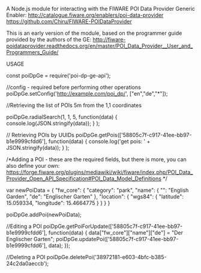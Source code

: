 A Node.js module for interacting with the FIWARE POI Data Provider Generic Enabler:
http://catalogue.fiware.org/enablers/poi-data-provider
https://github.com/Chiru/FIWARE-POIDataProvider

This is an early version of the module, based on the programmer guide provided by the authors of the GE:
http://fiware-poidataprovider.readthedocs.org/en/master/POI_Data_Provider__User_and_Programmers_Guide/



USAGE



const poiDpGe = require('poi-dp-ge-api');

//config - required before performing other operations
poiDpGe.setConfig('http://example.com/poi_dp/', ["en","de","*"]);


//Retrieving the list of POIs 5m from the 1,1 coordinates

poiDpGe.radialSearch(1, 1, 5, function(data) {
        console.log(JSON.stringify(data));
    }
);

// Retrieving POIs by UUIDs
poiDpGe.getPois(['58805c7f-c917-41ee-bb97-b1e9999cfdd6'], function(data) {
        console.log('get pois: ' + JSON.stringify(data));
    }
);

/*Adding a POI - these are the required fields, but there is more, you can also define your own:
https://forge.fiware.org/plugins/mediawiki/wiki/fiware/index.php/POI_Data_Provider_Open_API_Specification#POI_Data_Model_Definitions
*/

var newPoiData = {
  "fw_core": {
	"category": "park",
	"name": {
	  "": "English Garden",
	  "de": "Englischer Garten"
	},
	"location": {
	  "wgs84": { 
		"latitude": 15.059334, 
		"longitude": 15.4664775
	  }
	}
  }
}

poiDpGe.addPoi(newPoiData);


//Editing a POI
poiDpGe.getPoiForUpdate(['58805c7f-c917-41ee-bb97-b1e9999cfdd6'], function(data) {
    data["fw_core"]["name"]["de"] = "Der Englischer Garten";
    poiDpGe.updatePoi(['58805c7f-c917-41ee-bb97-b1e9999cfdd6'], data);
});


//Deleting a POI
poiDpGe.deletePoi('38972181-e603-4bfc-b385-24c2da0aeccb');
